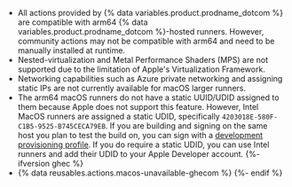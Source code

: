 * All actions provided by {% data variables.product.prodname_dotcom %} are compatible with arm64 {% data variables.product.prodname_dotcom %}-hosted runners. However, community actions may not be compatible with arm64 and need to be manually installed at runtime.
* Nested-virtualization and Metal Performance Shaders (MPS) are not supported due to the limitation of Apple's Virtualization Framework.
* Networking capabilities such as Azure private networking and assigning static IPs are not currently available for macOS larger runners.
* The arm64 macOS runners do not have a static UUID/UDID assigned to them because Apple does not support this feature. However, Intel MacOS runners are assigned a static UDID, specifically `4203018E-580F-C1B5-9525-B745CECA79EB`. If you are building and signing on the same host you plan to test the build on, you can sign with a [development provisioning profile](https://developer.apple.com/help/account/provisioning-profiles/create-a-development-provisioning-profile/). If you do require a static UDID, you can use Intel runners and add their UDID to your Apple Developer account.
{%- ifversion ghec %}
* {% data reusables.actions.macos-unavailable-ghecom %}
{%- endif %}
